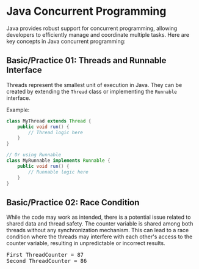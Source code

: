 # Java Concurrent Programming

Java provides robust support for concurrent programming, allowing developers to efficiently manage and coordinate multiple tasks. Here are key concepts in Java concurrent programming:

## Basic/Practice 01: **Threads and Runnable Interface**

Threads represent the smallest unit of execution in Java. They can be created by extending the `Thread` class or implementing the `Runnable` interface.
  
 Example:

  ```java
  class MyThread extends Thread {
      public void run() {
          // Thread logic here
      }
  }
  
  // Or using Runnable
  class MyRunnable implements Runnable {
      public void run() {
          // Runnable logic here
      }
  }
  ```

## Basic/Practice 02: **Race Condition**

While the code may work as intended, there is a potential issue related to shared data and thread safety.
The counter variable is shared among both threads without any synchronization mechanism.
This can lead to a race condition where the threads may interfere with each other's access to the counter variable,
resulting in unpredictable or incorrect results.

<pre>
First ThreadCounter = 87
Second ThreadCounter = 86
</pre>